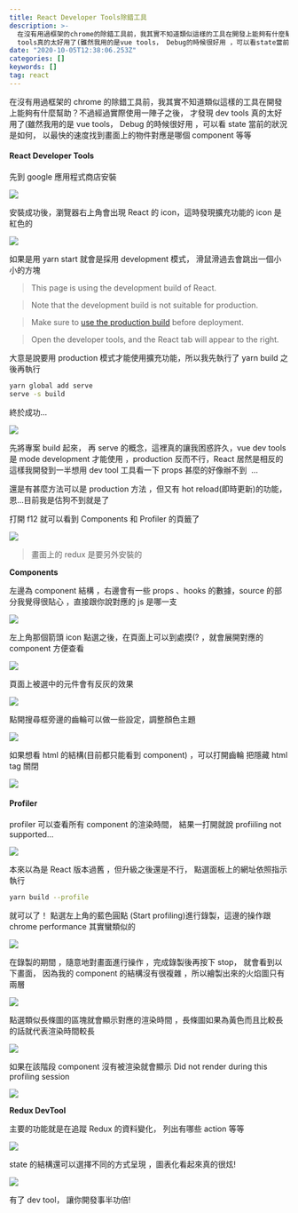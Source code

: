 ```yaml
---
title: React Developer Tools除錯工具
description: >-
  在沒有用過框架的chrome的除錯工具前，我其實不知道類似這樣的工具在開發上能夠有什麼幫助？不過經過實際使用一陣子之後， 才發現dev
  tools真的太好用了(雖然我用的是vue tools， Debug的時候很好用 ，可以看state當前的狀況是如何，…
date: "2020-10-05T12:38:06.253Z"
categories: []
keywords: []
tag: react
---
```


在沒有用過框架的 chrome 的除錯工具前，我其實不知道類似這樣的工具在開發上能夠有什麼幫助？不過經過實際使用一陣子之後， 才發現 dev tools 真的太好用了(雖然我用的是 vue tools， Debug 的時候很好用 ，可以看 state 當前的狀況是如何， 以最快的速度找到畫面上的物件對應是哪個 component 等等

#### React Developer Tools

先到 google 應用程式商店安裝

![](/img/1__dYVBbiQ3XjGKY4npPLLrgA.png)

安裝成功後，瀏覽器右上角會出現 React 的 icon，這時發現擴充功能的 icon 是紅色的

![](/img/1__JEWAX99M5Mik9O9dUc__yFA.png)

如果是用 yarn start 就會是採用 development 模式， 滑鼠滑過去會跳出一個小小的方塊

> This page is using the development build of React.

> Note that the development build is not suitable for production.

> Make sure to [use the production build](https://facebook.github.io/react/docs/optimizing-performance.html#use-the-production-build) before deployment.

> Open the developer tools, and the React tab will appear to the right.

大意是說要用 production 模式才能使用擴充功能，所以我先執行了 yarn build 之後再執行

```bash
yarn global add serve
serve -s build
```

終於成功...

![](/img/1__yY18KB__CSX5a4iuWBWi2jA.png)

先將專案 build 起來， 再 serve 的概念，這裡真的讓我困惑許久，vue dev tools 是 mode development 才能使用 ，production 反而不行，React 居然是相反的 這樣我開發到一半想用 dev tool 工具看一下 props 甚麼的好像辦不到  …

還是有甚麼方法可以是 production 方法 ，但又有 hot reload(即時更新)的功能，恩…目前我是估狗不到就是了

打開 f12 就可以看到 Components 和 Profiler 的頁籤了

![](/img/1__WLGPVZTzGEmlRuJtDbCLrQ.png)

> 畫面上的 redux 是要另外安裝的

**Components**

左邊為 component 結構 ，右邊會有一些 props 、hooks 的數據，source 的部分我覺得很貼心 ，直接跟你說對應的 js 是哪一支

![](/img/1__tlHzUqfl2ChoFxRqXsosaA.png)

左上角那個箭頭 icon 點選之後，在頁面上可以到處摸(? ，就會展開對應的 component 方便查看

![](/img/1__haxQrtDGsYBDo9RYWW6Dug.png)

頁面上被選中的元件會有反灰的效果

![](/img/1__0XOSyT66P6GSwlvi1WMMKQ.png)

點開搜尋框旁邊的齒輪可以做一些設定，調整顏色主題

![](/img/1__SAZrH__3RtaXgLJLmRyBRYg.png)

如果想看 html 的結構(目前都只能看到 component) ，可以打開齒輪 把隱藏 html tag 關閉

![](/img/1__o9T3eSB06r1nVe__bqMCdCw.png)

#### Profiler

profiler 可以查看所有 component 的渲染時間， 結果一打開就說 profiiling not supported…

![](/img/1__v3D7fDNl8cN9aDzrqvxBLQ.png)

本來以為是 React 版本過舊 ，但升級之後還是不行， 點選面板上的網址依照指示執行

```bash
yarn build --profile
```

就可以了！ 點選左上角的藍色圓點 (Start profiling)進行錄製，這邊的操作跟 chrome performance 其實蠻類似的

![](/img/1__ohyGuJs8s3YEWYZE9JLluw.png)

在錄製的期間 ，隨意地對畫面進行操作 ，完成錄製後再按下 stop， 就會看到以下畫面， 因為我的 component 的結構沒有很複雜 ，所以繪製出來的火焰圖只有兩層

![](/img/1__NjuokKjHf5FSwuf9FvFwDw.png)

點選類似長條圖的區塊就會顯示對應的渲染時間 ，長條圖如果為黃色而且比較長的話就代表渲染時間較長

![](/img/1__K3KUG4e75Uxc5mgkjIeQ3A.png)

如果在該階段 component 沒有被渲染就會顯示 Did not render during this profiling session

![](/img/1__9kfRCXHb7JQ4JHxTQgcLgg.png)

**Redux DevTool**

主要的功能就是在追蹤 Redux 的資料變化， 列出有哪些 action 等等

![](/img/1__p4UoAxgziy2ZSluxprvRTg.png)

state 的結構還可以選擇不同的方式呈現 ，圖表化看起來真的很炫!

![](/img/1__4c1zKHE25w__iFxLcAszpMA.png)

有了 dev tool， 讓你開發事半功倍!
